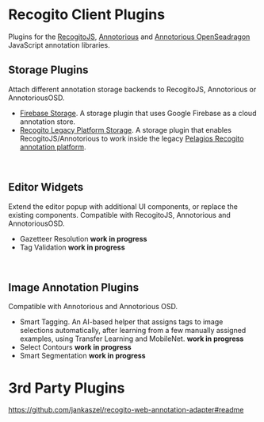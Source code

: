 # Recogito Client Plugins

Plugins for the [RecogitoJS](https://github.com/recogito/recogito-js), 
[Annotorious](https://github.com/recogito/annotorious) and 
[Annotorious OpenSeadragon](https://github.com/recogito/annotorious-openseadragon) JavaScript
annotation libraries.

## Storage Plugins

Attach different annotation storage backends to RecogitoJS, Annotorious 
or AnnotoriousOSD.

- [Firebase Storage](https://github.com/recogito/recogito-plugins-common/tree/main/packages/storage-firebase). 
  A storage plugin that uses Google Firebase as a cloud annotation store. 
- [Recogito Legacy Platform Storage](https://github.com/recogito/recogito-plugins-common/tree/main/packages/storage-legacy-platform). 
  A storage plugin that enables RecogitoJS/Annotorious to work inside the legacy 
  [Pelagios Recogito annotation platform](https://recogito.pelagios.org).

<br>

## Editor Widgets

Extend the editor popup with additional UI components, or replace the existing components. Compatible 
with RecogitoJS, Annotorious and AnnotoriousOSD.

- Gazetteer Resolution __work in progress__
- Tag Validation __work in progress__

<br>

## Image Annotation Plugins

Compatible with Annotorious and Annotorious OSD.

- Smart Tagging. An AI-based helper that assigns tags to image selections automatically, after learning
  from a few manually assigned examples, using Transfer Learning and MobileNet. __work in progress__
- Select Contours __work in progress__
- Smart Segmentation __work in progress__

# 3rd Party Plugins

https://github.com/jankaszel/recogito-web-annotation-adapter#readme
